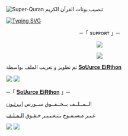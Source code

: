 ![Super-Quran](https://graph.org/file/d3c93a72c858f8b8677e9.jpg)
تنصيب بوتات القرآن الكريم

[![Typing SVG](https://readme-typing-svg.herokuapp.com/?lines=WELCOME+TO+SOURCE-EIRTHON+AN+ADVANCE+BOT)](https://github.com/Eirthon/Quran)

<p align="center">
    ─「 sᴜᴩᴩᴏʀᴛ 」─
</p>

</h3>
<p align="center">
<a href="https://telegram.me/MR_Eirux"><img src="https://img.shields.io/badge/-Support%20Group-blue.svg?style=for-the-badge&logo=Telegram"></a>
</p>
<p align="center">
<a href="https://telegram.me/eirthon"><img src="https://img.shields.io/badge/-Support%20Channel-blue.svg?style=for-the-badge&logo=Telegram"></a>
</p>

تم تطوير و تعريب الملف بواسطة [𝐒𝐨𝐔𝐮𝐫𝐜𝐞 𝐄𝐢𝐑𝐭𝐡𝐨𝐧](https://t.me/eirthon)

<img src="https://user-images.githubusercontent.com/73097560/115834477-dbab4500-a447-11eb-908a-139a6edaec5c.gif"> <img src="https://user-images.githubusercontent.com/73097560/115834477-dbab4500-a447-11eb-908a-139a6edaec5c.gif">




─「 [𝐒𝐨𝐔𝐮𝐫𝐜𝐞 𝐄𝐢𝐑𝐭𝐡𝐨𝐧](https://t.me/eirthon) 」─ 


  الــمــلــف بــحــقــوق ســورس [ايـرثـون](https://t.me/eirthon)

غـيـر مـسـمـوح بـتـغـيـيـر حـقـوق [الـمـلـف](https://t.me/eirthon)


<img src="https://user-images.githubusercontent.com/73097560/115834477-dbab4500-a447-11eb-908a-139a6edaec5c.gif"> <img src="https://user-images.githubusercontent.com/73097560/115834477-dbab4500-a447-11eb-908a-139a6edaec5c.gif">

